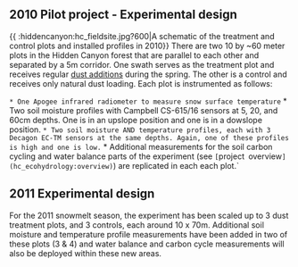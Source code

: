 ## 2010 Pilot project - Experimental design

{{ :hiddencanyon:hc\_fieldsite.jpg?600|A schematic of the treatment and
control plots and installed profiles in 2010}} There are two 10 by \~60
meter plots in the Hidden Canyon forest that are parallel to each other
and separated by a 5m corridor. One swath serves as the treatment plot
and receives regular [dust additions](procedures:dustonsnow)
during the spring. The other is a control and receives only natural dust
loading. Each plot is instrumented as follows:

` * One Apogee infrared radiometer to measure snow surface temperature
` * Two soil moisture profiles with Campbell CS-615/16 sensors at 5, 20, and 60cm depths. One is in an upslope position and one is in a dowslope position.
` * Two soil moisture AND temperature profiles, each with 3 Decagon EC-TM sensors at the same depths. Again, one of these profiles is high and one is low.
` * Additional measurements for the soil carbon cycling and water balance parts of the experiment (see `[`project`
`overview`](hc_ecohydrology:overview)`) are replicated in each each plot.`

## 2011 Experimental design

For the 2011 snowmelt season, the experiment has been scaled up to 3
dust treatment plots, and 3 controls, each around 10 x 70m. Additional
soil moisture and temperature profile measurements have been added in
two of these plots (3 & 4) and water balance and carbon cycle
measurements will also be deployed within these new areas.
